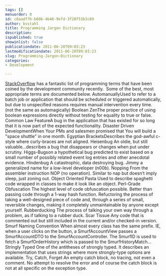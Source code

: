 ```yaml
---
tags: []
menuorder: 0
id: c8aadf7b-b60b-4b46-9efd-3f28f51b3c89
author: bsstahl
title: Programming Jargon Dictionary
description: 
ispublished: true
showinlist: false
publicationdate: 2011-06-20T09:03:23
lastmodificationdate: 2011-06-20T09:03:23
slug: Programming-Jargon-Dictionary
categories:
- Development

---
```


[StackOverflow](http://stackoverflow.com/questions/2349378/new-programming-jargon-you-coined) has a fantastic list of programming terms that have been coined by the development community recently.  Some of the best, most appropriate terms are documented below.
 AutomanuallyUsed to refer to a batch job or application that should be scheduled or triggered automatically, but due to unspecified reasons requires manual intervention every time. (not the same as automagically) Boolean ZenThe proper practice of using boolean expressions directly without testing for equality to true or false. Common Law FeatureA bug in the application that has existed for so long that it is now part of the expected functionality. Disaster Driven DevelopmentWhen Your PMs and salesmen promised that You will build a "space shuttle" in one month. Egyptian BracketsDescribes the god-awful c-style where curly-braces are not aligned. Heisenbug An oldie, but still valuable…describes a bug that disappears or changes when put under scrutiny. Higgs-Bugson a hypothetical bug predicted to exist based on a small number of possibly related event log entries and other anecdotal evidence. Hindenbug A catastrophic, data destroying bug. Jimmy a generalized name for a low-level developer (n00b). Nopping From the assembler instruction NOP (no operation). Similar to nap but doesn’t imply sleep, just zoning out. Object Oriented Pasta Used to describe spaghetti code wrapped in classes to make it look like an object. Perl-Grade Obfuscation The highest level of code obfuscation possible. Better than passing code through a 1-way hash function. Refuctoring the process of taking a well-designed piece of code and, through a series of small, reversible changes, making it completely unmaintainable by anyone except yourself. Rubberducking The process of talking your own way through a problem, as if talking to a rubber duck. Scar Tissue Any code that is commented out but still included in the current and/or checked-in version. Smurf Naming Convention When almost every class has the same prefix. IE, when a user clicks on the button, a SmurfAccountView passes a SmurfAccountDTO to the SmurfAccountController. The SmurfID is used to fetch a SmurfOrderHistory which is passed to the SmurfHistoryMatch… Stringly Typed One of the antitheses of strongly typed. It describes an implementation that uses strings where more strongly-type options are available. Try, Catch, Forget An empty catch block, no tracing, not even a comment. No attempt to resolve the error and of course the catch block is not at all specific on the exception type. 
